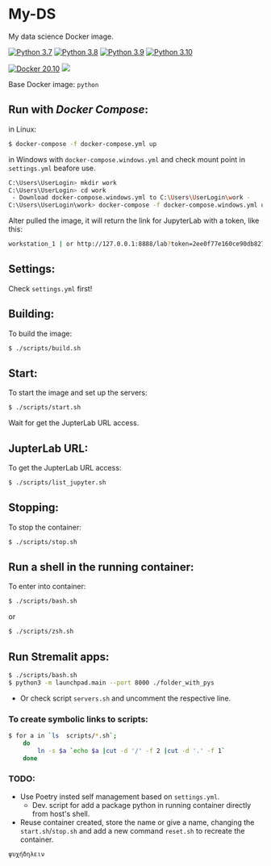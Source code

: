 # My-DS
My data science Docker image.

[![Python 3.7](https://img.shields.io/badge/Python-3.7-gree.svg)](https://www.python.org/downloads/release/python-370/)
[![Python 3.8](https://img.shields.io/badge/Python-3.8-gree.svg)](https://www.python.org/downloads/release/python-380/)
[![Python 3.9](https://img.shields.io/badge/Python-3.9-gree.svg)](https://www.python.org/downloads/release/python-390/)
[![Python 3.10](https://img.shields.io/badge/Python-3.10-gree.svg)](https://www.python.org/downloads/release/python-3100/)

[![Docker 20.10](https://img.shields.io/badge/Docker%20Engine-20.10-blue.svg)](https://docs.docker.com/engine/release-notes/)
![](https://img.shields.io/badge/Work%20on-Linux%20%26%20macOS-blue)


Base Docker image: `python`

## Run with *Docker Compose*:

in Linux:

```bash
$ docker-compose -f docker-compose.yml up
```
in Windows with `docker-compose.windows.yml` and check mount point in `settings.yml` beafore use.

```bash
C:\Users\UserLogin> mkdir work
C:\Users\UserLogin> cd work
 - Download docker-compose.windows.yml to C:\Users\UserLogin\work -
C:\Users\UserLogin\work> docker-compose -f docker-compose.windows.yml up
```

Alter pulled the image, it will return the link for JupyterLab with a token, like this:

```bash
workstation_1 | or http://127.0.0.1:8888/lab?token=2ee0f77e160ce90db827324b66a516c3b26e04e5c7a5e511
```

## Settings:
Check `settings.yml` first!

## Building:
To build the image:

```bash
$ ./scripts/build.sh
```

## Start:
To start the image and set up the servers:

```bash
$ ./scripts/start.sh
```

Wait for get the JupterLab URL access.

## JupterLab URL:
To get the JupterLab URL access:

```bash
$ ./scripts/list_jupyter.sh
```

## Stopping:
To stop the container:

```bash
$ ./scripts/stop.sh
```

## Run a shell in the running container:
To enter into container:

```bash
$ ./scripts/bash.sh
```

or

```bash
$ ./scripts/zsh.sh
```

## Run Stremalit apps:

```bash
$ ./scripts/bash.sh
$ python3 -m launchpad.main --port 8000 ./folder_with_pys
```

- Or check script `servers.sh` and uncomment the respective line.

### To create symbolic links to scripts:

```bash
$ for a in `ls  scripts/*.sh`;
    do
        ln -s $a `echo $a |cut -d '/' -f 2 |cut -d '.' -f 1`
    done
```

### TODO:

- Use Poetry insted self management based on `settings.yml`.
    - Dev. script for add a package python in running container directly from host's shell.
- Reuse container created, store the name or give a name, changing the `start.sh`/`stop.sh` and add a new command `reset.sh` to recreate the container.

`ψυχήδηλειν`
